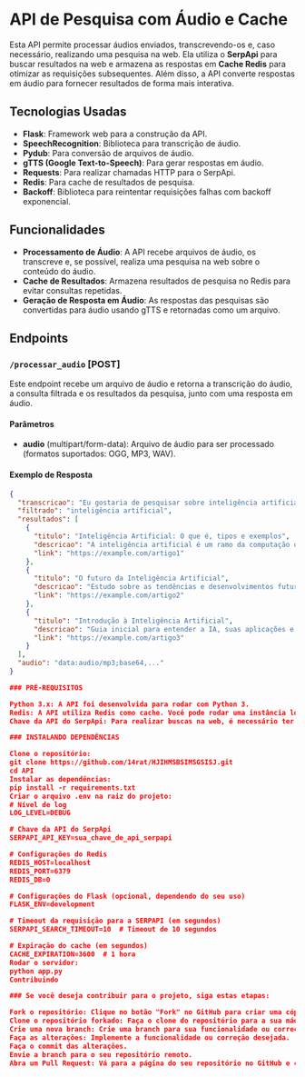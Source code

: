 # API de Pesquisa com Áudio e Cache

Esta API permite processar áudios enviados, transcrevendo-os e, caso necessário, realizando uma pesquisa na web. Ela utiliza o **SerpApi** para buscar resultados na web e armazena as respostas em **Cache Redis** para otimizar as requisições subsequentes. Além disso, a API converte respostas em áudio para fornecer resultados de forma mais interativa.

## Tecnologias Usadas

- **Flask**: Framework web para a construção da API.
- **SpeechRecognition**: Biblioteca para transcrição de áudio.
- **Pydub**: Para conversão de arquivos de áudio.
- **gTTS (Google Text-to-Speech)**: Para gerar respostas em áudio.
- **Requests**: Para realizar chamadas HTTP para o SerpApi.
- **Redis**: Para cache de resultados de pesquisa.
- **Backoff**: Biblioteca para reintentar requisições falhas com backoff exponencial.

## Funcionalidades

- **Processamento de Áudio**: A API recebe arquivos de áudio, os transcreve e, se possível, realiza uma pesquisa na web sobre o conteúdo do áudio.
- **Cache de Resultados**: Armazena resultados de pesquisa no Redis para evitar consultas repetidas.
- **Geração de Resposta em Áudio**: As respostas das pesquisas são convertidas para áudio usando gTTS e retornadas como um arquivo.

## Endpoints

### `/processar_audio` [POST]

Este endpoint recebe um arquivo de áudio e retorna a transcrição do áudio, a consulta filtrada e os resultados da pesquisa, junto com uma resposta em áudio.

#### Parâmetros
- **audio** (multipart/form-data): Arquivo de áudio para ser processado (formatos suportados: OGG, MP3, WAV).

#### Exemplo de Resposta

```json
{
  "transcricao": "Eu gostaria de pesquisar sobre inteligência artificial",
  "filtrado": "inteligência artificial",
  "resultados": [
    {
      "titulo": "Inteligência Artificial: O que é, tipos e exemplos",
      "descricao": "A inteligência artificial é um ramo da computação que cria sistemas capazes de aprender e resolver problemas.",
      "link": "https://example.com/artigo1"
    },
    {
      "titulo": "O futuro da Inteligência Artificial",
      "descricao": "Estudo sobre as tendências e desenvolvimentos futuros na área de IA.",
      "link": "https://example.com/artigo2"
    },
    {
      "titulo": "Introdução à Inteligência Artificial",
      "descricao": "Guia inicial para entender a IA, suas aplicações e desafios.",
      "link": "https://example.com/artigo3"
    }
  ],
  "audio": "data:audio/mp3;base64,..."
}

### PRÉ-REQUISITOS

Python 3.x: A API foi desenvolvida para rodar com Python 3.
Redis: A API utiliza Redis como cache. Você pode rodar uma instância local do Redis ou usar um serviço na nuvem como Redis Labs.
Chave da API do SerpApi: Para realizar buscas na web, é necessário ter uma chave de API do SerpApi.

### INSTALANDO DEPENDÊNCIAS

Clone o repositório:
git clone https://github.com/14rat/HJIHMSBSIMSGSISJ.git
cd API
Instalar as dependências:
pip install -r requirements.txt
Criar o arquivo .env na raiz do projeto:
# Nível de log
LOG_LEVEL=DEBUG

# Chave da API do SerpApi
SERPAPI_API_KEY=sua_chave_de_api_serpapi

# Configurações do Redis
REDIS_HOST=localhost
REDIS_PORT=6379
REDIS_DB=0

# Configurações do Flask (opcional, dependendo do seu uso)
FLASK_ENV=development

# Timeout da requisição para a SERPAPI (em segundos)
SERPAPI_SEARCH_TIMEOUT=10  # Timeout de 10 segundos

# Expiração do cache (em segundos)
CACHE_EXPIRATION=3600  # 1 hora
Rodar o servidor:
python app.py
Contribuindo

### Se você deseja contribuir para o projeto, siga estas etapas:

Fork o repositório: Clique no botão "Fork" no GitHub para criar uma cópia do repositório na sua conta.
Clone o repositório forkado: Faça o clone do repositório para a sua máquina local.
Crie uma nova branch: Crie uma branch para sua funcionalidade ou correção de bug.
Faça as alterações: Implemente a funcionalidade ou correção desejada.
Faça o commit das alterações.
Envie a branch para o seu repositório remoto.
Abra um Pull Request: Vá para a página do seu repositório no GitHub e clique em "Compare & Pull Request" para enviar seu código para análise.
